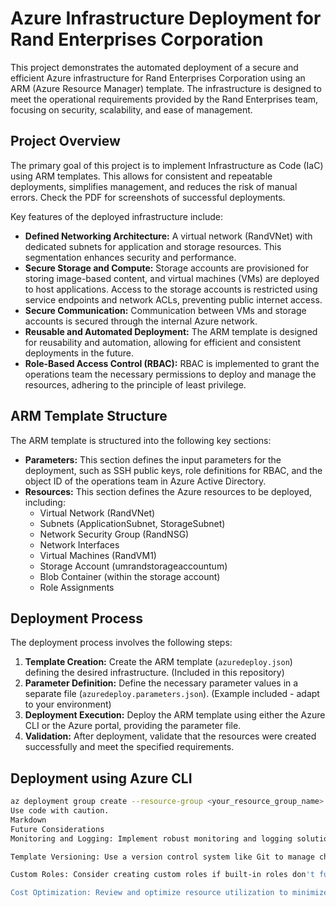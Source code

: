 # Azure Infrastructure Deployment for Rand Enterprises Corporation

This project demonstrates the automated deployment of a secure and efficient Azure infrastructure for Rand Enterprises Corporation using an ARM (Azure Resource Manager) template.  The infrastructure is designed to meet the operational requirements provided by the Rand Enterprises team, focusing on security, scalability, and ease of management.

## Project Overview

The primary goal of this project is to implement Infrastructure as Code (IaC) using ARM templates. This allows for consistent and repeatable deployments, simplifies management, and reduces the risk of manual errors.
Check the PDF for screenshots of successful deployments. 

Key features of the deployed infrastructure include:

* **Defined Networking Architecture:** A virtual network (RandVNet) with dedicated subnets for application and storage resources.  This segmentation enhances security and performance.
* **Secure Storage and Compute:** Storage accounts are provisioned for storing image-based content, and virtual machines (VMs) are deployed to host applications.  Access to the storage accounts is restricted using service endpoints and network ACLs, preventing public internet access.
* **Secure Communication:**  Communication between VMs and storage accounts is secured through the internal Azure network.
* **Reusable and Automated Deployment:**  The ARM template is designed for reusability and automation, allowing for efficient and consistent deployments in the future.
* **Role-Based Access Control (RBAC):**  RBAC is implemented to grant the operations team the necessary permissions to deploy and manage the resources, adhering to the principle of least privilege.

## ARM Template Structure

The ARM template is structured into the following key sections:

* **Parameters:** This section defines the input parameters for the deployment, such as SSH public keys, role definitions for RBAC, and the object ID of the operations team in Azure Active Directory.
* **Resources:** This section defines the Azure resources to be deployed, including:
    * Virtual Network (RandVNet)
    * Subnets (ApplicationSubnet, StorageSubnet)
    * Network Security Group (RandNSG)
    * Network Interfaces
    * Virtual Machines (RandVM1)
    * Storage Account (umrandstorageaccountum)
    * Blob Container (within the storage account)
    * Role Assignments


## Deployment Process

The deployment process involves the following steps:

1. **Template Creation:** Create the ARM template (`azuredeploy.json`) defining the desired infrastructure. (Included in this repository)
2. **Parameter Definition:** Define the necessary parameter values in a separate file (`azuredeploy.parameters.json`). (Example included - adapt to your environment)
3. **Deployment Execution:** Deploy the ARM template using either the Azure CLI or the Azure portal, providing the parameter file.
4. **Validation:**  After deployment, validate that the resources were created successfully and meet the specified requirements.


## Deployment using Azure CLI

```bash
az deployment group create --resource-group <your_resource_group_name> --template-file azuredeploy.json --parameters-file azuredeploy.parameters.json
Use code with caution.
Markdown
Future Considerations
Monitoring and Logging: Implement robust monitoring and logging solutions to track resource usage, performance, and security events.

Template Versioning: Use a version control system like Git to manage changes to the ARM template and track revisions.

Custom Roles: Consider creating custom roles if built-in roles don't fully meet the operational needs of the team.

Cost Optimization: Review and optimize resource utilization to minimize costs.
